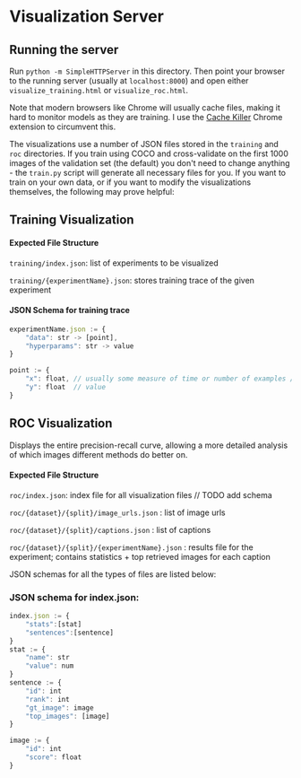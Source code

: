 # Visualization Server

## Running the server
Run `python -m SimpleHTTPServer` in this directory. Then point your browser to the running server (usually at `localhost:8000`)
and open either `visualize_training.html` or `visualize_roc.html`.

Note that modern browsers like Chrome will usually cache files, making it hard to monitor models as they are training. I use
the [Cache Killer](https://chrome.google.com/webstore/detail/cache-killer/jpfbieopdmepaolggioebjmedmclkbap?hl=en) Chrome extension to
circumvent this.

The visualizations use a number of JSON files stored in the `training` and `roc` directories. 
If you train using COCO and cross-validate on the first 1000 images of the validation set (the default) you don't
need to change anything - the `train.py` script will generate all necessary files for you. If you want to train
on your own data, or if you want to modify the visualizations themselves, the following may prove helpful:

## Training Visualization

#### Expected File Structure

`training/index.json`: list of experiments to be visualized

`training/{experimentName}.json`: stores training trace of the given experiment

#### JSON Schema for training trace

```js
experimentName.json := {
    "data": str -> [point],
    "hyperparams": str -> value
}

point := {
    "x": float, // usually some measure of time or number of examples / batches seen
    "y": float  // value 
}
```

## ROC Visualization

Displays the entire precision-recall curve, allowing a more detailed analysis of which images different methods do better on.

#### Expected File Structure

`roc/index.json`: index file for all visualization files // TODO add schema

`roc/{dataset}/{split}/image_urls.json` : list of image urls 

`roc/{dataset}/{split}/captions.json` : list of captions

`roc/{dataset}/{split}/{experimentName}.json` : results file for the experiment; contains statistics + top retrieved images for each caption

JSON schemas for all the types of files are listed below:

### JSON schema for index.json:

```js
index.json := {
    "stats":[stat]
    "sentences":[sentence]
}
stat := {
    "name": str
    "value": num
}
sentence := {
    "id": int
    "rank": int
    "gt_image": image
    "top_images": [image]
}

image := {
    "id": int
    "score": float
}
```